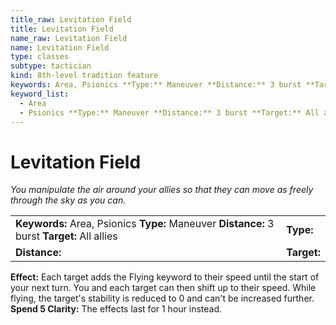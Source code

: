 ```yaml
---
title_raw: Levitation Field
title: Levitation Field
name_raw: Levitation Field
name: Levitation Field
type: classes
subtype: tactician
kind: 8th-level tradition feature
keywords: Area, Psionics **Type:** Maneuver **Distance:** 3 burst **Target:** All allies
keyword_list:
  - Area
  - Psionics **Type:** Maneuver **Distance:** 3 burst **Target:** All allies
---
```


# Levitation Field

*You manipulate the air around your allies so that they can move as freely through the sky as you can.*

|                                                                                              |             |
| :------------------------------------------------------------------------------------------- | :---------- |
| **Keywords:** Area, Psionics **Type:** Maneuver **Distance:** 3 burst **Target:** All allies | **Type:**   |
| **Distance:**                                                                                | **Target:** |

**Effect:** Each target adds the Flying keyword to their speed until the start of your next turn. You and each target can then shift up to their speed. While flying, the target's stability is reduced to 0 and can't be increased further. **Spend 5 Clarity:** The effects last for 1 hour instead.
